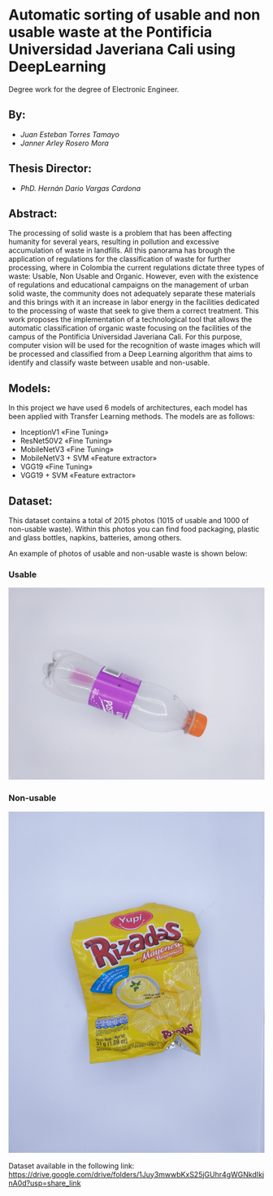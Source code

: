 # Automatic sorting of usable and non usable waste at the Pontificia Universidad Javeriana Cali using DeepLearning 
Degree work for the degree of Electronic Engineer.

## By: 
  - *Juan Esteban Torres Tamayo*
  - *Janner Arley Rosero Mora*
 
## Thesis Director:
  - *PhD. Hernán Dario Vargas Cardona*

## Abstract:
The processing of solid waste is a problem that has been affecting humanity for several years,
resulting in pollution and excessive accumulation of waste in landfills. All this panorama has brough
the application of regulations for the classification of waste for further processing, where in Colombia
the current regulations dictate three types of waste: Usable, Non Usable and Organic. However,
even with the existence of regulations and educational campaigns on the management of urban
solid waste, the community does not adequately separate these materials and this brings with it an
increase in labor energy in the facilities dedicated to the processing of waste that seek to give them
a correct treatment.
This work proposes the implementation of a technological tool that allows the automatic classification
of organic waste focusing on the facilities of the campus of the Pontificia Universidad
Javeriana Cali. For this purpose, computer vision will be used for the recognition of waste images
which will be processed and classified from a Deep Learning algorithm that aims to identify and
classify waste between usable and non-usable.

## Models:
In this project we have used 6 models of architectures, each model has been applied with Transfer Learning methods. The models are as follows:

- InceptionV1 «Fine Tuning»
- ResNet50V2 «Fine Tuning»
- MobileNetV3 «Fine Tuning»
- MobileNetV3 + SVM «Feature extractor»
- VGG19 «Fine Tuning»
- VGG19 + SVM «Feature extractor»

## Dataset:
This dataset contains a total of 2015 photos (1015 of usable and 1000 of non-usable waste). Within this photos you can find food packaging, plastic and glass bottles, napkins, batteries, among others.

An example of photos of usable and non-usable waste is shown below:

### Usable
![Usable waste picture](51.jpg)

### Non-usable
![Non-usable waste picture](147.jpg)

Dataset available in the following link: https://drive.google.com/drive/folders/1Juy3mwwbKxS25jGUhr4gWGNkdIkjnA0d?usp=share_link

